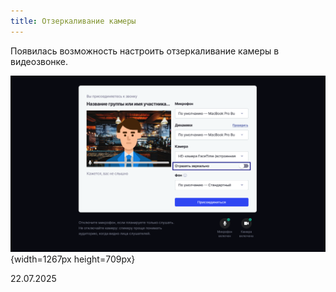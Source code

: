 ```yaml
---
title: Отзеркаливание камеры
---
```


Появилась возможность настроить отзеркаливание камеры в видеозвонке.

![](./otzerkalit-kameru.png){width=1267px height=709px}

22\.07.2025